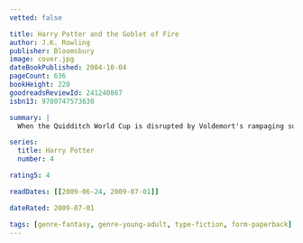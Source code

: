```yaml
---
vetted: false

title: Harry Potter and the Goblet of Fire
author: J.K. Rowling
publisher: Bloomsbury
image: cover.jpg
dateBookPublished: 2004-10-04
pageCount: 636
bookHeight: 220
goodreadsReviewId: 241240867
isbn13: 9780747573630

summary: |
  When the Quidditch World Cup is disrupted by Voldemort's rampaging supporters and the terrifying Dark Mark is resurrected, it is obvious to Harry that, far from failing, Voldemort is getting stronger. The ultimate symbol to the magic world of the evil Lord's return would be if the one and only survivor of his death curse, Harry Potter, could finally be beaten. So when Harry is entered for the Triwizard Tournament - a competition between three wizarding schools to find the ultimate magician - he knows that rather than win it, he just has to get through the trials alive.

series:
  title: Harry Potter
  number: 4

rating5: 4

readDates: [[2009-06-24, 2009-07-01]]

dateRated: 2009-07-01

tags: [genre-fantasy, genre-young-adult, type-fiction, form-paperback]
---
```


